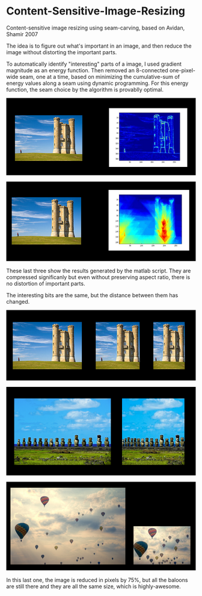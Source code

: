 Content-Sensitive-Image-Resizing
================================

Content-sensitive image resizing using seam-carving, based on Avidan, Shamir 2007

The idea is to figure out what's important in an image, and then reduce the image without distorting the important parts.

To automatically identify "interesting" parts of a image, I used gradient magnitude as an energy function. Then removed an 8-connected one-pixel-wide seam, one at a time, based on minimizing the cumulative-sum of energy values along a seam using dynamic programming. For this energy function, the seam choice by the algorithm is provablly optimal.

![matches](result_photos/seam1.png?raw=true)

![matches](result_photos/seam2.png?raw=true)

These last three show the results generated by the matlab script. They are compressed significanly but even without preserving aspect ratio, there is no distortion of important parts. 

The interesting bits are the same, but the distance between them has changed.


![matches](result_photos/seam3.png?raw=true)

![matches](result_photos/seam4.png?raw=true)

![matches](result_photos/seam5.png?raw=true)

In this last one, the image is reduced in pixels by 75%, but all the baloons are still there and they are all the same size, which is highly-awesome.
